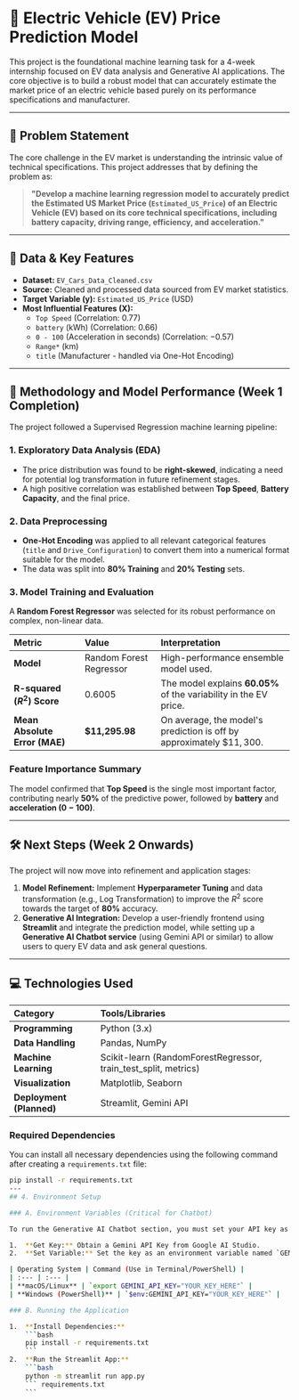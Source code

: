 # 🚗 Electric Vehicle (EV) Price Prediction Model

This project is the foundational machine learning task for a 4-week internship focused on EV data analysis and Generative AI applications. The core objective is to build a robust model that can accurately estimate the market price of an electric vehicle based purely on its performance specifications and manufacturer.

---

## 🎯 Problem Statement

The core challenge in the EV market is understanding the intrinsic value of technical specifications. This project addresses that by defining the problem as:

> **"Develop a machine learning regression model to accurately predict the Estimated US Market Price (`Estimated_US_Price`) of an Electric Vehicle (EV) based on its core technical specifications, including battery capacity, driving range, efficiency, and acceleration."**

---

## 💾 Data & Key Features

* **Dataset:** `EV_Cars_Data_Cleaned.csv`
* **Source:** Cleaned and processed data sourced from EV market statistics.
* **Target Variable ($\mathbf{y}$):** `Estimated_US_Price` (USD)
* **Most Influential Features ($\mathbf{X}$):**
    * `Top Speed` (Correlation: $0.77$)
    * `battery` (kWh) (Correlation: $0.66$)
    * `0 - 100` (Acceleration in seconds) (Correlation: $-0.57$)
    * `Range*` (km)
    * `title` (Manufacturer - handled via One-Hot Encoding)

---

## 🧠 Methodology and Model Performance (Week 1 Completion)

The project followed a Supervised Regression machine learning pipeline:

### 1. Exploratory Data Analysis (EDA)
* The price distribution was found to be **right-skewed**, indicating a need for potential log transformation in future refinement stages.
* A high positive correlation was established between **Top Speed**, **Battery Capacity**, and the final price.

### 2. Data Preprocessing
* **One-Hot Encoding** was applied to all relevant categorical features (`title` and `Drive_Configuration`) to convert them into a numerical format suitable for the model.
* The data was split into **80% Training** and **20% Testing** sets.

### 3. Model Training and Evaluation
A **Random Forest Regressor** was selected for its robust performance on complex, non-linear data.

| Metric | Value | Interpretation |
| :--- | :--- | :--- |
| **Model** | Random Forest Regressor | High-performance ensemble model used. |
| **R-squared ($R^2$) Score** | $0.6005$ | The model explains **$60.05\%$** of the variability in the EV price. |
| **Mean Absolute Error (MAE)** | **\$11,295.98** | On average, the model's prediction is off by approximately $\$11,300$. |

### Feature Importance Summary
The model confirmed that **Top Speed** is the single most important factor, contributing nearly **$50\%$** of the predictive power, followed by **battery** and **acceleration ($\mathbf{0 - 100}$)**.

---

## 🛠️ Next Steps (Week 2 Onwards)

The project will now move into refinement and application stages:

1.  **Model Refinement:** Implement **Hyperparameter Tuning** and data transformation (e.g., Log Transformation) to improve the $R^2$ score towards the target of $\mathbf{80\%}$ accuracy.
2.  **Generative AI Integration:** Develop a user-friendly frontend using **Streamlit** and integrate the prediction model, while setting up a **Generative AI Chatbot service** (using Gemini API or similar) to allow users to query EV data and ask general questions.

---

## 💻 Technologies Used

| Category | Tools/Libraries |
| :--- | :--- |
| **Programming** | Python (3.x) |
| **Data Handling** | Pandas, NumPy |
| **Machine Learning** | Scikit-learn (RandomForestRegressor, train\_test\_split, metrics) |
| **Visualization** | Matplotlib, Seaborn |
| **Deployment (Planned)** | Streamlit, Gemini API |

### Required Dependencies

You can install all necessary dependencies using the following command after creating a `requirements.txt` file:

```bash
pip install -r requirements.txt
---
## 4. Environment Setup

### A. Environment Variables (Critical for Chatbot)

To run the Generative AI Chatbot section, you must set your API key as an environment variable.

1.  **Get Key:** Obtain a Gemini API Key from Google AI Studio.
2.  **Set Variable:** Set the key as an environment variable named `GEMINI_API_KEY`.

| Operating System | Command (Use in Terminal/PowerShell) |
| :--- | :--- |
| **macOS/Linux** | `export GEMINI_API_KEY="YOUR_KEY_HERE"` |
| **Windows (PowerShell)** | `$env:GEMINI_API_KEY="YOUR_KEY_HERE"` |

### B. Running the Application

1.  **Install Dependencies:**
    ```bash
    pip install -r requirements.txt
    ```
2.  **Run the Streamlit App:**
    ```bash
    python -m streamlit run app.py
    ``` requirements.txt
    ```
